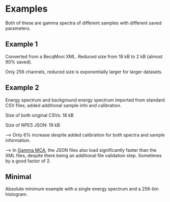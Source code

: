 # Examples

Both of these are gamma spectra of different samples with different saved parameters.

## Example 1

Converted from a BecqMoni XML. Reduced size from 18 kB to 2 kB (almost 90% saved).

Only 256 channels, reduced size is exponentially larger for larger datasets.

## Example 2

Energy spectrum and background energy spectrum imported from standard CSV files; added additional sample info and calibration.

Size of both original CSVs: 18 kB

Size of NPES JSON: 19 kB

--> Only 6% increase despite added calibration for both spectra and sample information.

--> In [Gamma MCA](https://spectrum.nuclearphoenix.xyz), the JSON files also load significantly faster than the XML files, despite there being an additional file validation step. Sometimes by a good factor of 2.

## Minimal

Absolute minimum example with a single energy spectrum and a 256-bin histogram.
